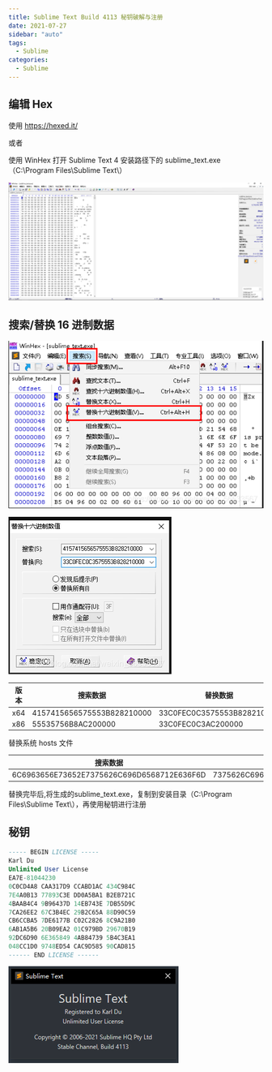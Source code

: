 ```yaml
---
title: Sublime Text Build 4113 秘钥破解与注册
date: 2021-07-27
sidebar: "auto"
tags:
  - Sublime
categories:
  - Sublime
---
```


## 编辑 Hex

使用 https://hexed.it/

或者

使用 WinHex 打开 Sublime Text 4 安装路径下的 sublime_text.exe （C:\Program Files\Sublime Text\）

![image-20210727132308387](./202107271300.assets/image-20210727132308387.png)

## 搜索/替换 16 进制数据

![image-20210727132531887](./202107271300.assets/image-20210727132531887.png)

![image-20210727132705458](./202107271300.assets/image-20210727132705458.png)

| 版本 | 搜索数据                   | 替换数据                   |
| ---- | -------------------------- | -------------------------- |
| x64  | 4157415656575553B828210000 | 33C0FEC0C3575553B828210000 |
| x86  | 55535756B8AC200000         | 33C0FEC0C3AC200000         |

替换系统 hosts 文件

| 搜索数据                                   | 替换数据                                   |
| ------------------------------------------ | ------------------------------------------ |
| 6C6963656E73652E7375626C696D6568712E636F6D | 7375626C696D6568712E6C6F63616C686F73740000 |

替换完毕后,将生成的sublime_text.exe，复制到安装目录（C:\Program Files\Sublime Text\），再使用秘钥进行注册

## 秘钥

```SQL
----- BEGIN LICENSE -----
Karl Du
Unlimited User License
EA7E-81044230
0C0CD4A8 CAA317D9 CCABD1AC 434C984C
7E4A0B13 77893C3E DD0A5BA1 B2EB721C
4BAAB4C4 9B96437D 14EB743E 7DB55D9C
7CA26EE2 67C3B4EC 29B2C65A 88D90C59
CB6CCBA5 7DE6177B C02C2826 8C9A21B0
6AB1A5B6 20B09EA2 01C979BD 29670B19
92DC6D90 6E365849 4AB84739 5B4C3EA1
048CC1D0 9748ED54 CAC9D585 90CAD815
------ END LICENSE ------
```

![image-20210727133034153](./202107271300.assets/image-20210727133034153.png)
